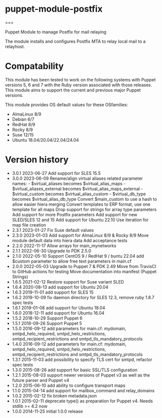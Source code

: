 # puppet-module-postfix #
===

Puppet Module to manage Postfix for mail relaying

The module installs and configures Postfix MTA to relay local mail to a relayhost.

# Compatability #

This module has been tested to work on the following systems with Puppet
versions 5, 6 and 7 with the Ruby version associated with those releases.
This module aims to support the current and previous major Puppet versions.

This module provides OS default values for these OSfamilies:

 * AlmaLinux 8/9
 * Debian 6/7
 * RedHat 8/9
 * Rocky 8/9
 * Suse 12/15
 * Ubuntu 18.04/20.04/22.04/24.04



# Version history #

* 3.0.1 2023-06-27 Add support for SLES 15.5
* 3.0.0 2023-06-09 Rename/align virtual aliases related parameter names:
                     - $virtual_aliases          becomes $virtual_alias_maps
                     - $virtual_aliases_external becomes $virtual_alias_maps_external
                     - $virtual_custom           becomes $virtual_alias_custom
                     - $virtual_db_type          becomes $virtual_alias_db_type
                   Convert $main_custom to use a hash to allow easier hiera merging
                   Convert templates to ERP format, use one template for all maps
                   Drop support for strings for array type parameters
                   Add support for more Postfix parameters
                   Add support for new SLED/SLES 12 and 15
                   Add support for Ubuntu 22.10
                   Use iteration for map file creation
* 2.3.1 2023-01-27 Fix Suse default values
* 2.3.0 2023-01-03 Add support for AlmaLinux 8/9 & Rocky 8/9
                   Move module default data into hiera data
                   Add acceptance tests
* 2.2.0 2022-11-17 Allow arrays for main_mynetworks
* 2.1.1 2022-06-30 Upgrade to PDK 2.5.0
* 2.1.0 2022-05-10 Support CentOS 9 / RedHat 9 / buntu 22.04
                   add $custom parameter to allow free text parameters in main.cf
* 2.0.0 2022-05-03 Upgrade to Puppet 7 & PDK 2.49
                   Move from TravisCI to GitHub actions for testing
                   Move documentation into manifest (Puppet Strings)
* 1.6.5 2021-02-12 Restore support for Suse variant SLED
* 1.6.4 2020-08-13 add support for Ubuntu 20.04
* 1.6.3 2019-11-01 add support for SLES 15
* 1.6.2 2019-10-09 fix daemon directory for SLES 12.3, remove ruby 1.8.7 spec tests
* 1.6.1 2019-01-08 add support for Ubuntu 18.04
* 1.6.0 2018-12-11 add support for Ubuntu 16.04
* 1.5.2 2018-10-29 Support Puppet 6
* 1.5.1 2018-09-26 Support Puppet 5
* 1.5.0 2016-09-12 add parameters for main.cf: mydomain, smtpd_helo_required, smtpd_helo_restrictions, smtpd_recipient_restrictions and smtpd_tls_mandatory_protocols
* 1.4.0 2016-09-12 add parameters for main.cf: mydomain, smtpd_helo_required, smtpd_helo_restrictions, smtpd_recipient_restrictions and smtpd_tls_mandatory_protocols
* 1.3.1 2015-11-03 add possibility to specify TLS cert for smtpd, refactor spec tests
* 1.3.0 2015-08-26 add support for basic SSL/TLS configuration
* 1.2.1 2015-08-03 support newer versions of Puppet v3 as well as the future parser and Puppet v4
* 1.2.0 2015-06-10 add ability to configure transport maps
* 1.1.0 2015-04-14 add support for mailbox_command and relay_domains
* 1.0.2 2015-02-12 fix broken metadata.json
* 1.0.1 2015-02-11 deprecate type() as preparation for Puppet v4. Needs stdlib >= 4.2 now
* 1.0.0 2014-11-25 initial 1.0.0 release

